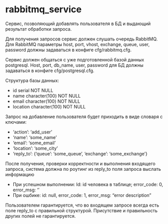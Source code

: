 # rabbitmq_service
Cервис, позволяющий добавлять пользователя в БД и
выдающий результат обработки запроса.

Для получения запросов сервис должен слушать очередь RabbitMQ. Для
RabbitMQ параметры host, port, vhost, exchange, queue, user, password
должны задаваться в конфиге cfg/rabbitmq.cfg.

Сервис должен общаться с уже подготовленной базой данных postgresql.
Host, port, db_name, user, password для БД должны задаваться в конфиге cfg/postgresql.cfg.

Структура базы данных:
 - id serial NOT NULL
 - name character(100) NOT NULL
 - email character(100) NOT NULL
 - location character(100) NOT NULL

Запрос на добавление пользователя будет приходить в виде словаря с
ключами:
- ‘action’: ‘add_user’
- ‘name’: ‘some_name’
- ‘email’: ‘some_email’
- ‘location’: ‘some_city’
- ‘reply_to’: {‘queue’: ‘some_queue’, ‘exchange’: ‘some_exchange’}

После получения, проверки корректности и выполнения входящего запроса,
система должна по роутинг из reply_to поля запроса выслать информацию
- При успешном выполнении: Id: id человека в таблице; error_code: 0,
error_msg: ‘’
- При ошбике: id: null, error_code: 1, error_msg: “error description”

Пользователем гарантируется, что во входящем запросе всегда есть поле reply_to с
правильной структурой. Присутствие и правильность других полей не
гарантируется.

